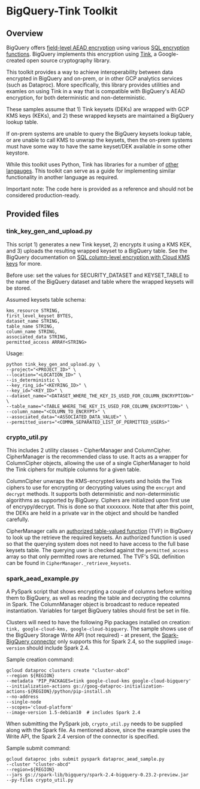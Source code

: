 # BigQuery-Tink Toolkit

## Overview
BigQuery offers [field-level AEAD encryption](https://cloud.google.com/bigquery/docs/reference/standard-sql/aead-encryption-concepts) using various [SQL encryption functions](https://cloud.google.com/bigquery/docs/reference/standard-sql/aead_encryption_functions). BigQuery implements this encryption using [Tink](https://developers.google.com/tink), a Google-created open source cryptography library. 

This toolkit provides a way to achieve interoperability between data encrypted in BigQuery and on-prem, or in other GCP analytics services (such as Dataproc). More specifically, this library provides utilities and examles on using Tink in a way that is compatible with BigQuery's AEAD encryption, for both deterministic and non-deterministic.

These samples assume that 1) Tink keysets (DEKs) are wrapped with GCP KMS keys (KEKs), and 2) these wrapped keysets are maintained a BigQuery lookup table. 

If on-prem systems are unable to query the BigQuery keysets lookup table, or are unable to call KMS to unwrap the keysets, then the on-prem systems must have some way to have the same keyset/DEK available in some other keystore.

While this toolkit uses Python, Tink has libraries for a number of [other langauges](https://github.com/google/tink#current-status). This toolkit can serve as a guide for implementing similar functionality in another language as required.

Important note: The code here is provided as a reference and should not be considered production-ready.

## Provided files

### tink_key_gen_and_upload.py
This script 1) generates a new Tink keyset, 2) encrypts it using a KMS KEK, and 3) uploads the resulting wrapped keyset to a BigQuery table. See the BigQuery documentation on [SQL column-level encryption with Cloud KMS keys](https://cloud.google.com/bigquery/docs/column-key-encrypt) for more.

Before use: set the values for SECURITY_DATASET and KEYSET_TABLE to the name of the BigQuery dataset and table where the wrapped keysets will be stored.

Assumed keysets table schema:
  ```
  kms_resource STRING,
  first_level_keyset BYTES,
  dataset_name STRING,
  table_name STRING,
  column_name STRING,
  associated_data STRING,
  permitted_access ARRAY<STRING>
```

Usage:
```
python tink_key_gen_and_upload.py \
--project="<PROJECT_ID>" \
--location="<LOCATION_ID>" \
--is_deterministic \
--key_ring_id="<KEYRING_ID>" \
--key_id="<KEY_ID>" \
--dataset_name="<DATASET_WHERE_THE_KEY_IS_USED_FOR_COLUMN_ENCRYPTION>" \
--table_name="<TABLE_WHERE_THE_KEY_IS_USED_FOR_COLUMN_ENCRYPTION>" \
--column_name="<COLUMN_TO_ENCRYPT>" \
--associated_data="<ASSOCIATED_DATA_VALUE>" \
--permitted_users="<COMMA_SEPARATED_LIST_OF_PERMITTED_USERS>"
```

### crypto_util.py 
This includes 2 utility classes - CipherManager and ColumnCipher. CipherManager is the recommended class to use. It acts as a wrapper for ColumnCipher objects, allowing the use of a single CipherManager to hold the Tink ciphers for multiple columns for a given table.

ColumnCipher unwraps the KMS-encrypted keysets and holds the Tink ciphers to use for encrypting or decrypting values using the `encrypt` and `decrypt` methods. It supports both deterministic and non-deterministic algorithms as supported by BigQuery. Ciphers are initialized upon first use of encrypy/decrypt. This is done so that xxxxxxxx. Note that after this point, the DEKs are held in a private var in the object and should be handled carefully.

CipherManager calls an [authorized table-valued function](https://cloud.google.com/bigquery/docs/reference/standard-sql/table-functions#authorized_table_functions) (TVF) in BigQuery to look up the retrieve the required keysets. An authorized function is used so that the querying system does not need to have access to the full base keysets table. The querying user is checked against the `permitted_access` array so that only permitted rows are returned. The TVF's SQL definition can be found in `CipherManager._retrieve_keysets`.


### spark_aead_example.py
A PySpark script that shows encrypting a couple of columns before writing them to BigQuery, as well as reading the table and decrypting the columns in Spark. The ColumnManager object is broadcast to reduce repeated instantiation. Variables for target BigQuery tables should first be set in file. 

Clusters will need to have the following Pip packages installed on creation: `tink, google-cloud-kms, google-cloud-bigquery`. The sample shows use of the BigQuery Storage Write API (not required) - at present, the [Spark-BigQuery connector](https://github.com/GoogleCloudDataproc/spark-bigquery-connector#direct-write-using-the-bigquery-storage-write-api) only supports this for Spark 2.4, so the supplied `image-version` should include Spark 2.4.

Sample creation command:
```
gcloud dataproc clusters create "cluster-abcd"
--region ${REGION}
--metadata 'PIP_PACKAGES=tink google-cloud-kms google-cloud-bigquery'
--initialization-actions gs://goog-dataproc-initialization-actions-${REGION}/python/pip-install.sh
--no-address
--single-node
--scopes='cloud-platform'
--image-version 1.5-debian10  # includes Spark 2.4
```

When submitting the PySpark job, `crypto_util.py` needs to be supplied along with the Spark file. As mentioned above, since the example uses the Write API, the Spark 2.4 version of the connector is specified.

Sample submit command:
```
gcloud dataproc jobs submit pyspark dataproc_aead_sample.py
--cluster "cluster-abcd"
--region=${REGION}
--jars gs://spark-lib/bigquery/spark-2.4-bigquery-0.23.2-preview.jar
--py-files crypto_util.py
```


